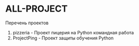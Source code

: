 # ALL-PROJECT
Перечень проектов
1. pizzeria - Проект пицерия на Python командная работа
2. ProjectPing - Проект защиты обучения Python

